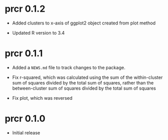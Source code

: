 # prcr 0.1.2

* Added clusters to x-axis of ggplot2 object created from plot method

* Updated R version to 3.4

# prcr 0.1.1

* Added a `NEWS.md` file to track changes to the package.

* Fix r-squared, which was calculated using the sum of the within-cluster sum of squares divided by the total sum of squares, rather than the between-cluster sum of squares divided by the total sum of squares

* Fix plot, which was reversed

# prcr 0.1.0

* Initial release